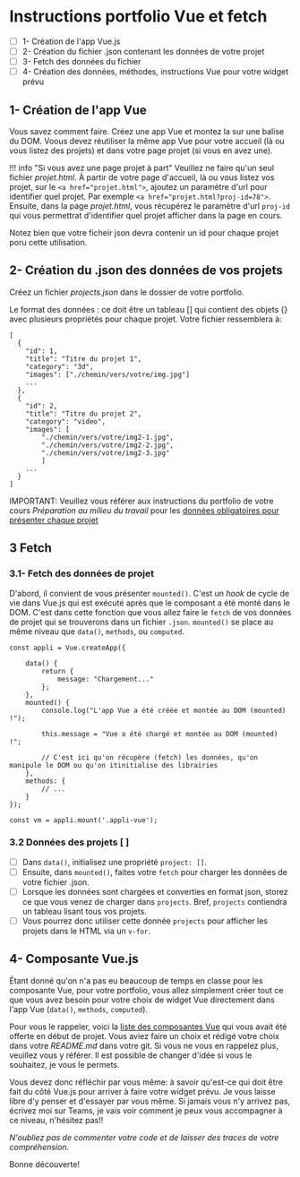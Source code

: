 # Instructions portfolio Vue et fetch

- [ ] 1- Création de l'app Vue.js
- [ ] 2- Création du fichier .json contenant les données de votre projet
- [ ] 3- Fetch des données du fichier
- [ ] 4- Création des données, méthodes, instructions Vue pour votre widget prévu

## 1- Création de l'app Vue

Vous savez comment faire. Créez une app Vue et montez la sur une balise du DOM.
Voous devez réutiliser la même app Vue pour votre accueil (là ou vous listez des projets) et dans votre page projet (si vous en avez une).

!!! info "Si vous avez une page projet à part"
  Veuillez ne faire qu'un seul fichier *projet.html*. À partir de votre page d'accueil, là ou vous listez vos projet, sur le `<a href="projet.html">`, ajoutez un paramètre d'url pour identifier quel projet. Par exemple `<a href="projet.html?proj-id=78">`. Ensuite, dans la page *projet.html*, vous récupérez le paramètre d'url `proj-id` qui vous permettrat d'identifier quel projet afficher dans la page en cours.

  Notez bien que votre ficheir json devra contenir un id pour chaque projet poru cette utilisation.

## 2- Création du .json des données de vos projets

Créez un fichier *projects.json* dans le dossier de votre portfolio.

Le format des données : ce doit être un tableau [] qui contient des objets {} avec plusieurs propriétés pour chaque projet. Votre fichier ressemblera à:

```
[
  {
    "id": 1,
    "title": "Titre du projet 1",
    "category": "3d",
    "images": ["./chemin/vers/votre/img.jpg"]
    ...
  },
  {
    "id": 2,
    "title": "Titre du projet 2",
    "category": "video",
    "images": [
        "./chemin/vers/votre/img2-1.jpg",
        "./chemin/vers/votre/img2-2.jpg",
        "./chemin/vers/votre/img2-3.jpg"
        ]
    ...
  }
]
```

IMPORTANT: Veuillez vous référer aux instructions du portfolio de votre cours *Préparation au milieu du travail* pour les [données obligatoires pour présenter chaque projet](https://tim-montmorency.com/compendium/582-541%E2%80%93preparation-milieu-travail/stages/portfolio.html#contenu-obligatoire-de-votre-portfolio)


## 3 Fetch

### 3.1- Fetch des données de projet

D'abord, il convient de vous présenter `mounted()`.  C'est un *hook* de cycle de vie dans Vue.js qui est exécuté après que le composant a été monté dans le DOM.  C'est dans cette fonction que vous allez faire le `fetch` de vos données de projet qui se trouverons dans un fichier `.json`. `mounted()` se place au même niveau que `data()`, `methods`, ou `computed`.

```
const appli = Vue.createApp({

    data() {
        return {
            message: "Chargement..."
        };
    },
    mounted() {
        console.log("L'app Vue a été créée et montée au DOM (mounted) !");

        this.message = "Vue a été chargé et montée au DOM (mounted) !";

        // C'est ici qu'on récupère (fetch) les données, qu'on manipule le DOM ou qu'on itinitialise des librairies
    },
    methods: {
        // ...
    }
});

const vm = appli.mount('.appli-vue');
```

### 3.2 Données des projets [ ]

- [ ] Dans `data()`, initialisez une propriété `project: []`.
- [ ] Ensuite, dans `mounted()`, faites votre `fetch` pour charger les données de votre fichier .json.
- [ ] Lorsque les données sont chargées et converties en format json, storez ce que vous venez de charger dans `projects`. Bref, `projects` contiendra un tableau lisant tous vos projets.
- [ ] Vous pourrez donc utiliser cette donnée `projects` pour afficher les projets dans le HTML via un `v-for`.

## 4- Composante Vue.js

Étant donné qu'on n'a pas eu beaucoup de temps en classe pour les composante Vue, pour votre portfolio, vous allez simplement créer tout ce que vous avez besoin pour votre choix de widget Vue directement dans l'app Vue (`data()`, `methods`, `computed`).

Pour vous le rappeler, voici la [liste des composantes Vue](https://tim-montmorency.com/compendium/582-511-web5/projets/portfolio-remise1.html#exemples-de-composantes-vuejs) qui vous avait été offerte en début de projet. Vous aviez faire un choix et rédigé votre choix dans votre *README.md* dans votre git. Si vous ne vous en rappelez plus, veuillez vous y référer. Il est possible de changer d'idée si vous le souhaitez, je vous le permets.

Vous devez donc réfléchir par vous même: à savoir qu'est-ce qui doit être fait du côté Vue.js pour arriver à faire votre widget prévu. Je vous laisse libre d'y penser et d'essayer par vous même. Si jamais vous n'y arrivez pas, écrivez moi sur Teams, je vais voir comment je peux vous accompagner à ce niveau, n'hésitez pas!! 

*N'oubliez pas de commenter votre code et de laisser des traces de votre compréhension.*

Bonne découverte!
